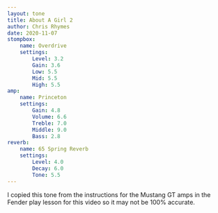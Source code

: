 ```yaml
---
layout: tone
title: About A Girl 2
author: Chris Rhymes
date: 2020-11-07
stompbox:
    name: Overdrive
    settings:
        Level: 3.2
        Gain: 3.6
        Low: 5.5
        Mid: 5.5
        High: 5.5
amp: 
    name: Princeton
    settings:
        Gain: 4.8
        Volume: 6.6
        Treble: 7.0
        Middle: 9.0
        Bass: 2.8
reverb:
    name: 65 Spring Reverb
    settings:
        Level: 4.0
        Decay: 6.0
        Tone: 5.5
---
```


I copied this tone from the instructions for the Mustang GT amps in the Fender play lesson for this video so it may not be 100% accurate.